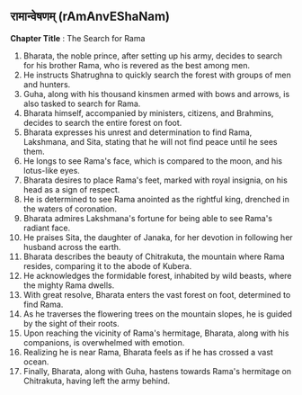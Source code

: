 ## रामान्वेषणम् (rAmAnvEShaNam)

**Chapter Title** : The Search for Rama

1. Bharata, the noble prince, after setting up his army, decides to search for his brother Rama, who is revered as the best among men.
2. He instructs Shatrughna to quickly search the forest with groups of men and hunters.
3. Guha, along with his thousand kinsmen armed with bows and arrows, is also tasked to search for Rama.
4. Bharata himself, accompanied by ministers, citizens, and Brahmins, decides to search the entire forest on foot.
5. Bharata expresses his unrest and determination to find Rama, Lakshmana, and Sita, stating that he will not find peace until he sees them.
6. He longs to see Rama's face, which is compared to the moon, and his lotus-like eyes.
7. Bharata desires to place Rama's feet, marked with royal insignia, on his head as a sign of respect.
8. He is determined to see Rama anointed as the rightful king, drenched in the waters of coronation.
9. Bharata admires Lakshmana's fortune for being able to see Rama's radiant face.
10. He praises Sita, the daughter of Janaka, for her devotion in following her husband across the earth.
11. Bharata describes the beauty of Chitrakuta, the mountain where Rama resides, comparing it to the abode of Kubera.
12. He acknowledges the formidable forest, inhabited by wild beasts, where the mighty Rama dwells.
13. With great resolve, Bharata enters the vast forest on foot, determined to find Rama.
14. As he traverses the flowering trees on the mountain slopes, he is guided by the sight of their roots.
15. Upon reaching the vicinity of Rama's hermitage, Bharata, along with his companions, is overwhelmed with emotion.
16. Realizing he is near Rama, Bharata feels as if he has crossed a vast ocean.
17. Finally, Bharata, along with Guha, hastens towards Rama's hermitage on Chitrakuta, having left the army behind.
